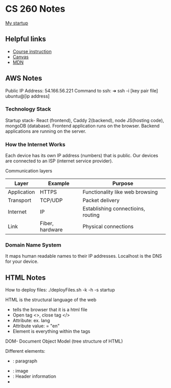 # CS 260 Notes

[My startup](https://startup.picsaw.click)

## Helpful links

- [Course instruction](https://github.com/webprogramming260)
- [Canvas](https://byu.instructure.com)
- [MDN](https://developer.mozilla.org)

## AWS Notes

Public IP Address: 54.166.56.221
Command to ssh: 
➜  ssh -i [key pair file] ubuntu@[ip address]

### Technology Stack
Startup stack- React (frontend), Caddy 2(backend), node JS(hosting code), mongoDB (database). Frontend application runs on the browser. Backend applications are running on the server. 

### How the Internet Works
Each device has its own IP address (numbers) that is public. Our devices are connected to an ISP (internet service provider). 

Communication layers

| Layer | Example | Purpose |
| --- | --- | --- |
| Application | HTTPS | Functionality like web browsing |
| Transport | TCP/UDP | Packet delivery |
| Internet | IP | Establishing connectioins, routing |
| Link | Fiber, hardware | Physical connections |

### Domain Name System
It maps human readable names to their IP addresses. Localhost is the DNS for your device. 



## HTML Notes

How to deploy files:
./deployFiles.sh -k <yourpemkey> -h <yourdomain> -s startup

HTML is the structural language of the web
- <!DOCTYPE html> tells the browser that it is a html file
- Open tag <>, close tag </>
- Attribute: ex. lang
- Attribute value: = "en"
- Element is everything within the tags

DOM- Document Object Model (tree structure of HTML)

Different elements:
- <p>: paragraph 
- <img>: image
- <head>: Header information
- <title>: title of the page
- <body>: The entire content body of the page
- <header>: Header content
- <main>: Main content of the page
- <footer>: footer of the main content
- <section>: a section of the main content
- <div>: a block division of content
- <span>: an inline span of content
- <h[1-9]>: Text heading from 1-9
- <table>: table
- <ol, ul>: ordered or unordered list
- <a>: anchor the text to a hyperlink

## CSS Notes

CSS is used to style websites. Order is important! It will apply whatever was declared last.

You can include CSS inline, using the style element or by referencing a stylesheet
Inline ex: style = "color:red; font-size: 50vh"
Ref ex: link rel="stylesheet" href="styles.css"

Use MDN to learn CSS.
Use dev tools in the browser to debug CSS.

### Types of Selectors
- element
- ID: has to start with #
- class: has to start with .
- element class: element.class
- list: body, section
- Descendant: body section
- child: section > p
- Pseudo: p:hover

### Declarations
- background-color
- border
- color
- display
- font
- margin
- padding

### Animations
Define the animation then call is using @keyframes 